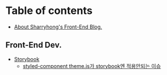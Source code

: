 # Table of contents

* [About Sharryhong's Front-End Blog.](README.md)

## Front-End Dev.

* [Storybook](front-end-dev./storybook/README.md)
  * [styled-component theme.js가 storybook엔 적용안되는 이슈](front-end-dev./storybook/styled-component-theme.js-storybook.md)

